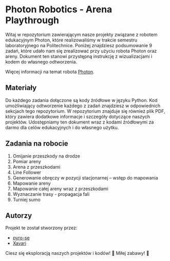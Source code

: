 # Photon Robotics - Arena Playthrough

Witaj w repozytorium zawierającym nasze projekty związane z robotem edukacyjnym Photon, które realizowaliśmy w trakcie semestru laboratoryjnego na Politechnice. Poniżej znajdziesz podsumowanie 9 zadań, które udało nam się zrealizować przy użyciu robota Photon oraz areny. Dokument ten stanowi przystępną instrukcję z wizualizacjami i kodem do własnego odtworzenia.

Więcej informacji na temat robota [Photon](https://photon.education/pl/).

## Materiały

Do każdego zadania dołączone są kody źródłowe w języku Python. Kod umożliwiający odtworzenie każdego z zadań znajdziesz w odpowiednich sekcjach tego repozytorium. W repozytorium znajduje się również plik PDF, który zawiera dodatkowe informacje i szczegóły dotyczące naszych projektów. Udostępniamy ten dokument wraz z kodami źródłowymi za darmo dla celów edukacyjnych i do własnego użytku.

## Zadania na robocie

1. Omijanie przeszkody na drodze
2. Pomiar areny
3. Arena z przeszkodami
4. Line Follower
5. Generowanie obręczy w pozycji stacjonarnej – wstęp do mapowania
6. Mapowanie areny
7. Mapowanie całej areny wraz z przeszkodami
8. Wyznaczanie trasy - propagacja fali
9. Turniej sumo

## Autorzy
Projekt te został stworzony przez:
- [pyro-se](https://github.com/pyro-se)
- [Xavari](https://github.com/Xavari)

Ciesz się eksploracją naszych projektów i kodów! 🤖
Miłej zabawy! 🤖

